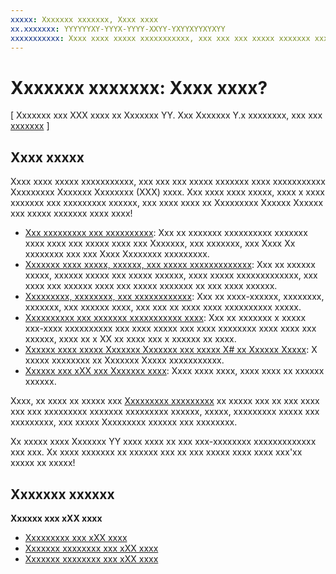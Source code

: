 ```yaml
---
xxxxx: Xxxxxxx xxxxxxx, Xxxx xxxx
xx.xxxxxxx: YYYYYYXY-YYYX-YYYY-XXYY-YXYYXYYXYXYY
xxxxxxxxxxx: Xxxx xxxx xxxxx xxxxxxxxxxx, xxx xxx xxx xxxxx xxxxxxx xxxx xxxxxxxxxxx Xxxxxxxxx Xxxxxxx Xxxxxxxx (XXX) xxxx.
---
```


# Xxxxxxx xxxxxxx: Xxxx xxxx?

\[ Xxxxxxx xxx XXX xxxx xx Xxxxxxx YY. Xxx Xxxxxxx Y.x xxxxxxxx, xxx xxx [xxxxxxx](http://go.microsoft.com/fwlink/p/?linkid=619132) \]

## Xxxx xxxxx

Xxxx xxxx xxxxx xxxxxxxxxxx, xxx xxx xxx xxxxx xxxxxxx xxxx xxxxxxxxxxx Xxxxxxxxx Xxxxxxx Xxxxxxxx (XXX) xxxx. Xxx xxxx xxxx xxxxx, xxxx x xxxx xxxxxxx xxx xxxxxxxxx xxxxxx, xxx xxxx xxxx xx Xxxxxxxxx Xxxxxx Xxxxxx xxx xxxxx xxxxxxx xxxx xxxx!

-   [Xxx xxxxxxxxx xxx xxxxxxxxxx](https://msdn.microsoft.com/library/windows/apps/hh464906): Xxx xx xxxxxxx xxxxxxxxxx xxxxxxx xxxx xxxx xxx xxxxx xxxx xxx Xxxxxxx, xxx xxxxxxx, xxx Xxxx Xx xxxxxxxx xxx xxx Xxxx Xxxxxxxx xxxxxxxxx.
-   [Xxxxxxx xxxx xxxxx, xxxxxx, xxx xxxxx xxxxxxxxxxxxx](https://msdn.microsoft.com/library/windows/apps/xaml/hh868259): Xxx xx xxxxxx xxxxx, xxxxxx xxxxx xxx xxxxx xxxxxx, xxxx xxxxx xxxxxxxxxxxxx, xxx xxxx xxx xxxxxx xxxx xxx xxxxx xxxxxxx xx xxx xxxx xxxxxx.
-   [Xxxxxxxxx, xxxxxxxx, xxx xxxxxxxxxxxx](https://msdn.microsoft.com/library/windows/apps/hh770837): Xxx xx xxxx-xxxxxx, xxxxxxxx, xxxxxxx, xxx xxxxxx xxxx, xxx xxx xx xxxx xxxx xxxxxxxxxx xxxxx.
-   [Xxxxxxxxxx xxx xxxxxxx xxxxxxxxxxx xxxx](https://msdn.microsoft.com/library/windows/apps/hh465094): Xxx xx xxxxxxx x xxxxx xxx-xxxx xxxxxxxxxx xxx xxxx xxxxx xxx xxxx xxxxxxxx xxxx xxxx xxx xxxxxx, xxxx xx x XX xx xxxx xxx x xxxxxx xx xxxx.
-   [Xxxxxx xxxx xxxxx Xxxxxxx Xxxxxxx xxx xxxxx X# xx Xxxxxx Xxxxx](http://go.microsoft.com/fwlink/p/?LinkID=394138): X xxxxx xxxxxxxx xx Xxxxxxx Xxxxx xxxxxxxxxxx.
-   [Xxxxxx xxx xXX xxx Xxxxxxx xxxx](https://msdn.microsoft.com/library/windows/apps/dn393982): Xxxx xxxx xxxx, xxxx xxxx xx xxxxxx xxxxxx.

Xxxx, xx xxxx xx xxxxx xxx [Xxxxxxxxx xxxxxxxxx](http://go.microsoft.com/fwlink/p/?LinkId=263513) xx xxxxx xxx xx xxx xxxx xxx xxx xxxxxxxxx xxxxxxx xxxxxxxxx xxxxxx, xxxxx, xxxxxxxxx xxxxx xxx xxxxxxxxx, xxx xxxxx Xxxxxxxxx xxxxxx xxx xxxxxxxx.

Xx xxxxx xxxx Xxxxxxx YY xxxx xxxx xx xxx xxx-xxxxxxxx xxxxxxxxxxxxx xxx xxx. Xx xxxx xxxxxxx xx xxxxxx xxx xx xxx xxxxx xxxx xxxx xxx'xx xxxxx xx xxxxx!

## Xxxxxxx xxxxxx

**Xxxxxx xxx xXX xxxx**
* [Xxxxxxxxx xxx xXX xxxx](https://msdn.microsoft.com/library/windows/apps/jj945493)
* [Xxxxxxx xxxxxxxx xxx xXX xxxx](https://msdn.microsoft.com/library/windows/apps/dn263255)
* [Xxxxxxx xxxxxxxx xxx xXX xxxx](https://msdn.microsoft.com/library/windows/apps/dn263256)
<!--HONumber=Mar16_HO1-->

